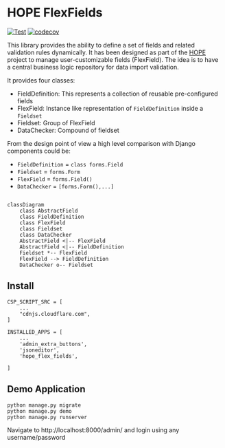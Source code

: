 # HOPE FlexFields

[![Test](https://github.com/unicef/hope-flex-fields/actions/workflows/test.yml/badge.svg)](https://github.com/unicef/hope-flex-fields/actions/workflows/test.yml)
[![codecov](https://codecov.io/gh/unicef/hope-flex-fields/graph/badge.svg?token=GSYAH4IEUK)](https://codecov.io/gh/unicef/hope-flex-fields)

This library provides the ability to define a set of fields and related validation rules dynamically. It has been designed as part of the [HOPE](https://github.com/unicef/hct-mis) project to manage user-customizable fields (FlexField). The idea is to have a central business logic repository for data import validation.


It provides four classes:

- FieldDefinition: This represents a collection of reusable pre-configured fields
- FlexField: Instance like representation of `FieldDefinition` inside a `Fieldset`
- Fieldset: Group of FlexField
- DataChecker: Compound of fieldset

From the design point of view a high level comparison with Django components could be:

- `FieldDefinition` = `class forms.Field`
- `Fieldset` = `forms.Form`
- `FlexField` = `forms.Field()`
- `DataChecker` = `[forms.Form(),...]`
 
```mermaid 

classDiagram
    class AbstractField
    class FieldDefinition
    class FlexField
    class Fieldset
    class DataChecker
    AbstractField <|-- FlexField
    AbstractField <|-- FieldDefinition
    Fieldset *-- FlexField 
    FlexField --> FieldDefinition
    DataChecker o-- Fieldset

```


## Install
    CSP_SCRIPT_SRC = [
        ...
        "cdnjs.cloudflare.com",
    ]

    INSTALLED_APPS = [
        ...
        'admin_extra_buttons',
        'jsoneditor',
        'hope_flex_fields',
    
    ]

## Demo Application

    python manage.py migrate
    python manage.py demo
    python manage.py runserver

Navigate to http://localhost:8000/admin/ and login using any username/password

